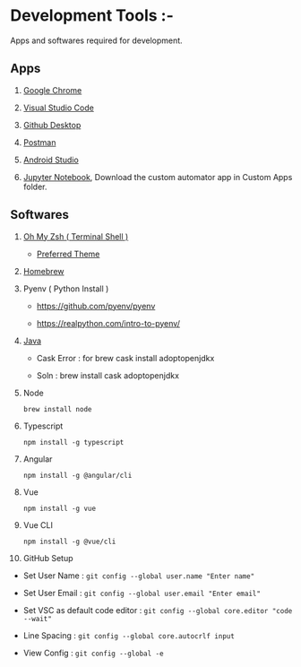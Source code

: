 # Development Tools :-

Apps and softwares required for development.

## Apps

1. [Google Chrome](https://www.google.com/chrome/?brand=YTUH&gclid=CjwKCAiAvriMBhAuEiwA8Cs5lV41Wl6KaOabB1nW066hREN0N38nA5JxR1w03Pge6AovrEFa3iV4VRoCVkQQAvD_BwE&gclsrc=aw.ds)

2. [Visual Studio Code](https://code.visualstudio.com/download)

3. [Github Desktop](https://desktop.github.com/)

4. [Postman](https://www.postman.com/downloads/?utm_source=postman-home)

5. [Android Studio](https://developer.android.com/studio)

6. [Jupyter Notebook](https://jupyter.org/install.html), Download the custom automator app in Custom Apps folder.

## Softwares

1. [Oh My Zsh ( Terminal Shell )](https://ohmyz.sh/)

   - [Preferred Theme](https://github.com/romkatv/powerlevel10k#oh-my-zsh)

2. [Homebrew](https://brew.sh/)

3. Pyenv ( Python Install )

   - https://github.com/pyenv/pyenv

   - https://realpython.com/intro-to-pyenv/

4. [Java](https://devqa.io/brew-install-java/)

   - Cask Error : for brew cask install adoptopenjdkx

   - Soln : brew install cask adoptopenjdkx

5. Node

   `brew install node`

6. Typescript

   `npm install -g typescript`

7. Angular

   `npm install -g @angular/cli`

8. Vue

   `npm install -g vue`

9. Vue CLI

   `npm install -g @vue/cli`

10. GitHub Setup

- Set User Name : `git config --global user.name "Enter name" `

- Set User Email : `git config --global user.email "Enter email"`

- Set VSC as default code editor : `git config --global core.editor "code --wait" `

- Line Spacing : `git config --global core.autocrlf input `

- View Config : `git config --global -e `
